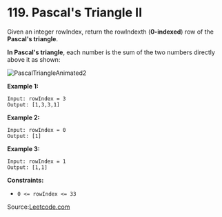 # 119. Pascal's Triangle II

Given an integer rowIndex, return the rowIndexth (**0-indexed**) row of the **Pascal's triangle**.

**In Pascal's triangle**, each number is the sum of the two numbers directly above it as shown:

![PascalTriangleAnimated2](https://user-images.githubusercontent.com/51165242/223754753-99e2b41d-b052-497e-8169-edaf6fddca21.gif)

**Example 1:**
```
Input: rowIndex = 3
Output: [1,3,3,1]
```

**Example 2:**
```
Input: rowIndex = 0
Output: [1]
```
**Example 3:**
```
Input: rowIndex = 1
Output: [1,1]
```

**Constraints:**

- `0 <= rowIndex <= 33`

Source:[Leetcode.com](https://leetcode.com/problems/pascals-triangle-ii/)

